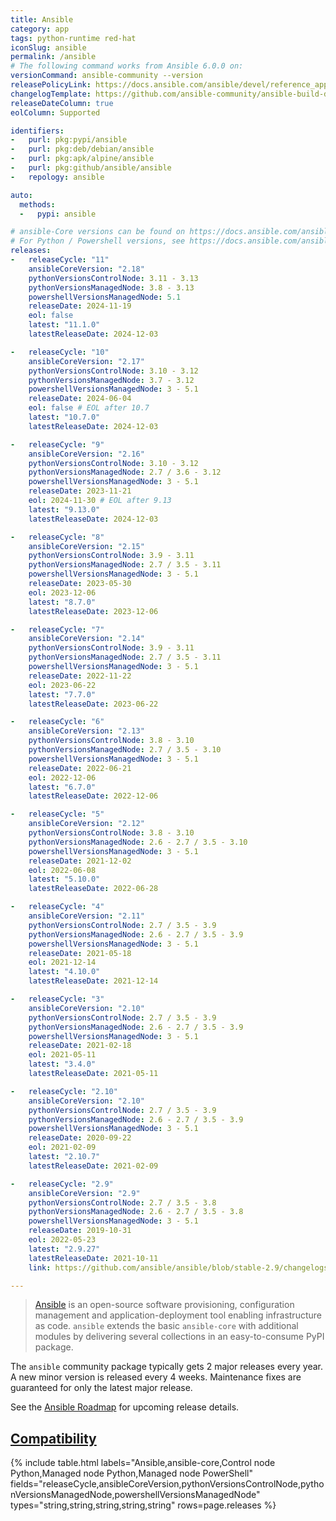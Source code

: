 ```yaml
---
title: Ansible
category: app
tags: python-runtime red-hat
iconSlug: ansible
permalink: /ansible
# The following command works from Ansible 6.0.0 on:
versionCommand: ansible-community --version
releasePolicyLink: https://docs.ansible.com/ansible/devel/reference_appendices/release_and_maintenance.html
changelogTemplate: https://github.com/ansible-community/ansible-build-data/blob/main/__RELEASE_CYCLE__/CHANGELOG-v__RELEASE_CYCLE__.rst
releaseDateColumn: true
eolColumn: Supported

identifiers:
-   purl: pkg:pypi/ansible
-   purl: pkg:deb/debian/ansible
-   purl: pkg:apk/alpine/ansible
-   purl: pkg:github/ansible/ansible
-   repology: ansible

auto:
  methods:
  -   pypi: ansible

# ansible-Core versions can be found on https://docs.ansible.com/ansible/latest/reference_appendices/release_and_maintenance.html#ansible-community-changelogs
# For Python / Powershell versions, see https://docs.ansible.com/ansible/latest/reference_appendices/release_and_maintenance.html#support-life
releases:
-   releaseCycle: "11"
    ansibleCoreVersion: "2.18"
    pythonVersionsControlNode: 3.11 - 3.13
    pythonVersionsManagedNode: 3.8 - 3.13
    powershellVersionsManagedNode: 5.1
    releaseDate: 2024-11-19
    eol: false
    latest: "11.1.0"
    latestReleaseDate: 2024-12-03

-   releaseCycle: "10"
    ansibleCoreVersion: "2.17"
    pythonVersionsControlNode: 3.10 - 3.12
    pythonVersionsManagedNode: 3.7 - 3.12
    powershellVersionsManagedNode: 3 - 5.1
    releaseDate: 2024-06-04
    eol: false # EOL after 10.7
    latest: "10.7.0"
    latestReleaseDate: 2024-12-03

-   releaseCycle: "9"
    ansibleCoreVersion: "2.16"
    pythonVersionsControlNode: 3.10 - 3.12
    pythonVersionsManagedNode: 2.7 / 3.6 - 3.12
    powershellVersionsManagedNode: 3 - 5.1
    releaseDate: 2023-11-21
    eol: 2024-11-30 # EOL after 9.13
    latest: "9.13.0"
    latestReleaseDate: 2024-12-03

-   releaseCycle: "8"
    ansibleCoreVersion: "2.15"
    pythonVersionsControlNode: 3.9 - 3.11
    pythonVersionsManagedNode: 2.7 / 3.5 - 3.11
    powershellVersionsManagedNode: 3 - 5.1
    releaseDate: 2023-05-30
    eol: 2023-12-06
    latest: "8.7.0"
    latestReleaseDate: 2023-12-06

-   releaseCycle: "7"
    ansibleCoreVersion: "2.14"
    pythonVersionsControlNode: 3.9 - 3.11
    pythonVersionsManagedNode: 2.7 / 3.5 - 3.11
    powershellVersionsManagedNode: 3 - 5.1
    releaseDate: 2022-11-22
    eol: 2023-06-22
    latest: "7.7.0"
    latestReleaseDate: 2023-06-22

-   releaseCycle: "6"
    ansibleCoreVersion: "2.13"
    pythonVersionsControlNode: 3.8 - 3.10
    pythonVersionsManagedNode: 2.7 / 3.5 - 3.10
    powershellVersionsManagedNode: 3 - 5.1
    releaseDate: 2022-06-21
    eol: 2022-12-06
    latest: "6.7.0"
    latestReleaseDate: 2022-12-06

-   releaseCycle: "5"
    ansibleCoreVersion: "2.12"
    pythonVersionsControlNode: 3.8 - 3.10
    pythonVersionsManagedNode: 2.6 - 2.7 / 3.5 - 3.10
    powershellVersionsManagedNode: 3 - 5.1
    releaseDate: 2021-12-02
    eol: 2022-06-08
    latest: "5.10.0"
    latestReleaseDate: 2022-06-28

-   releaseCycle: "4"
    ansibleCoreVersion: "2.11"
    pythonVersionsControlNode: 2.7 / 3.5 - 3.9
    pythonVersionsManagedNode: 2.6 - 2.7 / 3.5 - 3.9
    powershellVersionsManagedNode: 3 - 5.1
    releaseDate: 2021-05-18
    eol: 2021-12-14
    latest: "4.10.0"
    latestReleaseDate: 2021-12-14

-   releaseCycle: "3"
    ansibleCoreVersion: "2.10"
    pythonVersionsControlNode: 2.7 / 3.5 - 3.9
    pythonVersionsManagedNode: 2.6 - 2.7 / 3.5 - 3.9
    powershellVersionsManagedNode: 3 - 5.1
    releaseDate: 2021-02-18
    eol: 2021-05-11
    latest: "3.4.0"
    latestReleaseDate: 2021-05-11

-   releaseCycle: "2.10"
    ansibleCoreVersion: "2.10"
    pythonVersionsControlNode: 2.7 / 3.5 - 3.9
    pythonVersionsManagedNode: 2.6 - 2.7 / 3.5 - 3.9
    powershellVersionsManagedNode: 3 - 5.1
    releaseDate: 2020-09-22
    eol: 2021-02-09
    latest: "2.10.7"
    latestReleaseDate: 2021-02-09

-   releaseCycle: "2.9"
    ansibleCoreVersion: "2.9"
    pythonVersionsControlNode: 2.7 / 3.5 - 3.8
    pythonVersionsManagedNode: 2.6 - 2.7 / 3.5 - 3.8
    powershellVersionsManagedNode: 3 - 5.1
    releaseDate: 2019-10-31
    eol: 2022-05-23
    latest: "2.9.27"
    latestReleaseDate: 2021-10-11
    link: https://github.com/ansible/ansible/blob/stable-2.9/changelogs/CHANGELOG-v2.9.rst

---
```


> [Ansible](https://www.ansible.com/) is an open-source software provisioning, configuration
> management and application-deployment tool enabling infrastructure as code. `ansible` extends the
> basic `ansible-core` with additional modules by delivering several collections in an
> easy-to-consume PyPI package.

The `ansible` community package typically gets 2 major releases every year. A new minor version is
released every 4 weeks. Maintenance fixes are guaranteed for only the latest major release.

See the [Ansible Roadmap](https://docs.ansible.com/ansible/devel/roadmap/ansible_roadmap_index.html)
for upcoming release details.

## [Compatibility](https://docs.ansible.com/ansible/latest/reference_appendices/release_and_maintenance.html#ansible-community-changelogs)

{% include table.html
labels="Ansible,ansible-core,Control node Python,Managed node Python,Managed node PowerShell"
fields="releaseCycle,ansibleCoreVersion,pythonVersionsControlNode,pythonVersionsManagedNode,powershellVersionsManagedNode"
types="string,string,string,string,string"
rows=page.releases %}
